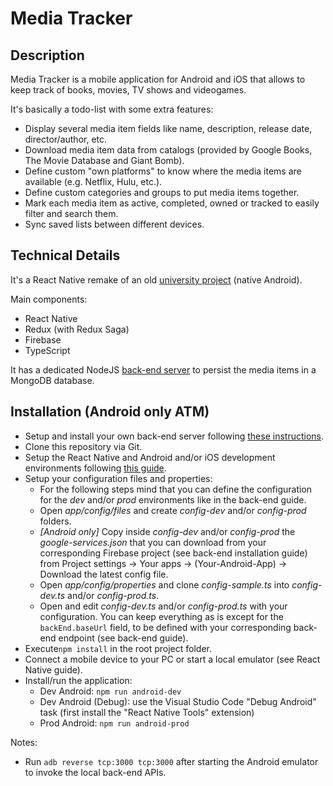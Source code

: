 # Media Tracker


## Description

Media Tracker is a mobile application for Android and iOS that allows to keep track of books, movies, TV shows and videogames.

It's basically a todo-list with some extra features:
- Display several media item fields like name, description, release date, director/author, etc.
- Download media item data from catalogs (provided by Google Books, The Movie Database and Giant Bomb).
- Define custom "own platforms" to know where the media items are available (e.g. Netflix, Hulu, etc.).
- Define custom categories and groups to put media items together.
- Mark each media item as active, completed, owned or tracked to easily filter and search them.
- Sync saved lists between different devices.


## Technical Details

It's a React Native remake of an old [university project](https://github.com/Simone3/MediaTracker) (native Android).

Main components:
- React Native
- Redux (with Redux Saga)
- Firebase
- TypeScript

It has a dedicated NodeJS [back-end server](https://github.com/Simone3/MediaTrackerBackEnd) to persist the media items in a MongoDB database.


## Installation (Android only ATM)

- Setup and install your own back-end server following [these instructions](https://github.com/Simone3/MediaTrackerBackEnd).
- Clone this repository via Git.
- Setup the React Native and Android and/or iOS development environments following [this guide](https://facebook.github.io/react-native/docs/getting-started).
- Setup your configuration files and properties:
  - For the following steps mind that you can define the configuration for the *dev* and/or *prod* environments like in the back-end guide.
  - Open *app/config/files* and create *config-dev* and/or *config-prod* folders.
  - *[Android only]* Copy inside *config-dev* and/or *config-prod* the *google-services.json* that you can download from your corresponding Firebase project (see back-end installation guide) from Project settings -> Your apps -> (Your-Android-App) -> Download the latest config file.
  - Open *app/config/properties* and clone *config-sample.ts* into *config-dev.ts* and/or *config-prod.ts*.
  - Open and edit *config-dev.ts* and/or *config-prod.ts* with your configuration. You can keep everything as is except for the `backEnd.baseUrl` field, to be defined with your corresponding back-end endpoint (see back-end guide).
- Execute`npm install` in the root project folder.
- Connect a mobile device to your PC or start a local emulator (see React Native guide).
- Install/run the application:
  - Dev Android: `npm run android-dev`
  - Dev Android (Debug): use the Visual Studio Code "Debug Android" task (first install the "React Native Tools" extension)
  - Prod Android: `npm run android-prod`

Notes:
- Run `adb reverse tcp:3000 tcp:3000` after starting the Android emulator to invoke the local back-end APIs.



